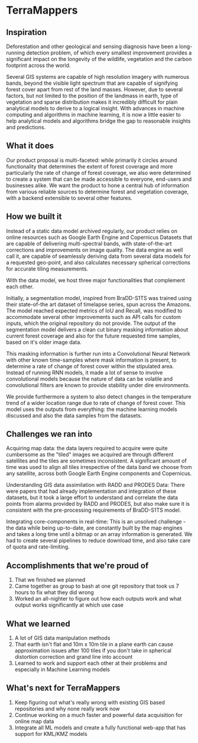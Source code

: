 # TerraMappers
## Inspiration

Deforestation and other geological and sensing diagnosis have been a long-running detection problem, of which every smallest improvement provides a significant impact on the longevity of the wildlife, vegetation and the carbon footprint across the world. 

Several GIS systems are capable of high resolution imagery with numerous bands, beyond the visible light spectrum that are capable of signifying forest cover apart from rest of the land masses. However, due to several factors, but not limited to the position of the landmass in earth, type of vegetation and sparse distribution makes it incredibly difficult for plain analytical models to derive to a logical insight. With advances in machine computing and algorithms in machine learning, it is now a little easier to help analytical models and algorithms bridge the gap to reasonable insights and predictions.

## What it does

Our product proposal is multi-faceted: while primarily it circles around functionality that determines the extent of forest coverage and more particularly the rate of change of forest coverage, we also were determined to create a system that can be made accessible to everyone, end-users and businesses alike. We want the product to hone a central hub of information from various reliable sources to determine forest and vegetation coverage, with a backend extensible to several other features.

## How we built it

Instead of a static data model archived regularly, our product relies on online resources such as Google Earth Engine and Copernicus Datasets that are capable of delivering multi-spectral bands, with state-of-the-art corrections and improvements on image quality. The data engine as well call it, are capable of seamlessly deriving data from several data models for a requested geo-point, and also calculates necessary spherical corrections for accurate tiling measurements.

With the data model, we host three major functionalities that complement each other.

Initially, a segmentation model, inspired from BraDD-S1TS was trained using their state-of-the art dataset of timelapse series, spun across the Amazons. The model reached expected metrics of IoU and Recall, was modified to accommodate several other improvements such as API calls for custom inputs, which the original repository do not provide. The output of the segmentation model delivers a clean cut binary masking information about current forest coverage and also for the future requested time samples, based on it's older image data.

This masking information is further run into a Convolutional Neural Network with other known time-samples where mask information is present, to determine a rate of change of forest cover within the stipulated area. Instead of running RNN models, it made a lot of sense to involve convolutional models because the nature of data can be volatile and convolutional filters are known to provide stability under dire environments.

We provide furthermore a system to also detect changes in the temperature trend of a wider location range due to rate of change of forest cover. This model uses the outputs from everything: the machine learning models discussed and also the data samples from the datasets.

## Challenges we ran into

Acquiring map data: the data layers required to acquire were quite cumbersome as the "tiled" images we acquired are through different satellites and the tiles are sometimes inconsistent. A significant amount of time was used to align all tiles irrespective of the data band we choose from any satellite, across both Google Earth Engine components and Copernicus.

Understanding GIS data assimilation with RADD and PRODES Data: There were papers that had already implementation and integration of these datasets, but it took a large effort to understand and correlate the data points from alarms provided by RADD and PRODES, but also make sure it is consistent with the pre-processing requirements of BraDD-S1TS model.

Integrating core-components in real-time: This is an unsolved challenge - the data while being up-to-date, are constantly built by the map engines and takes a long time until a bitmap or an array information is generated. We had to create several pipelines to reduce download time, and also take care of quota and rate-limiting.

## Accomplishments that we're proud of
1. That we finished we planned
2. Came together as group to bash at one git repository that took us 7 hours to fix what they did wrong
3. Worked an all-nighter to figure out how each outputs work and what output works significantly at which use case

## What we learned
1. A lot of GIS data manipulation methods
2. That earth isn't flat and 10m x 10m tile in a plane earth can cause approximation issues after 100 tiles if you don't take in spherical distortion correction and grand line into account
3. Learned to work and support each other at their problems and especially in Machine Learning models

## What's next for TerraMappers
1. Keep figuring out what's really wrong with existing GIS based repositories and why none really work now
2. Continue working on a much faster and powerful data acquisition for online map data
3. Integrate all ML models and create a fully functional web-app that has support for KML/KMZ models
